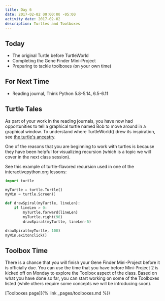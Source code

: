 ```yaml
---
title: Day 6
date: 2017-02-02 00:00:00 -05:00
activity_date: 2017-02-02
description: Turtles and Toolboxes
---
```


## Today

* The original Turtle before TurtleWorld
* Completing the Gene Finder Mini-Project
* Preparing to tackle toolboxes (on your own time)

## For Next Time

* Reading journal, Think Python 5.8-5.14, 6.5-6.11

## Turtle Tales

As part of your work in the reading journals, you have now had opportunities to tell a graphical turtle named Bob to move around in a graphical window. To understand where TurtleWorld() drew its inspiration, see [the turtle's ancestry](http://el.media.mit.edu/logo-foundation/what_is_logo/logo_primer.html).

One of the reasons that you are beginning to work with turtles is because they have been helpful for visualizing recursion (which is a topic we will cover in the next class session).

See this example of turtle-flavored recursion used in one of the interactivepython.org lessons:

``` python
import turtle

myTurtle = turtle.Turtle()
myWin = turtle.Screen()

def drawSpiral(myTurtle, lineLen):
    if lineLen > 0:
        myTurtle.forward(lineLen)
        myTurtle.right(90)
        drawSpiral(myTurtle, lineLen-5)

drawSpiral(myTurtle, 100)
myWin.exitonclick()
```

## Toolbox Time

There is a chance that you will finish your Gene Finder Mini-Project before it is officially due. You can use the time that you have before Mini-Project 2 is kicked off on Monday to explore the Toolbox aspect of the class. Based on what you have done so far, you can start working on some of the Toolboxes listed (while others require some concepts we will be introducing soon).

[Toolboxes page]({% link _pages/toolboxes.md %})
